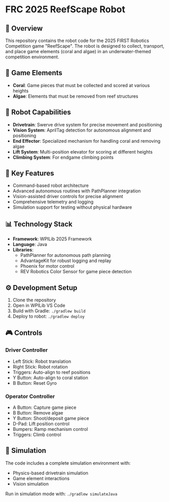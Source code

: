# FRC 2025 ReefScape Robot

## 🤖 Overview

This repository contains the robot code for the 2025 FIRST Robotics Competition game "ReefScape". The robot is designed to collect, transport, and place game elements (coral and algae) in an underwater-themed competition environment.

## 🌊 Game Elements

- **Coral**: Game pieces that must be collected and scored at various heights
- **Algae**: Elements that must be removed from reef structures

## 🔧 Robot Capabilities

- **Drivetrain**: Swerve drive system for precise movement and positioning
- **Vision System**: AprilTag detection for autonomous alignment and positioning
- **End Effector**: Specialized mechanism for handling coral and removing algae
- **Lift System**: Multi-position elevator for scoring at different heights
- **Climbing System**: For endgame climbing points

## 🧠 Key Features

- Command-based robot architecture
- Advanced autonomous routines with PathPlanner integration
- Vision-assisted driver controls for precise alignment
- Comprehensive telemetry and logging
- Simulation support for testing without physical hardware

## 📊 Technology Stack

- **Framework**: WPILib 2025 Framework
- **Language**: Java
- **Libraries**:
  - PathPlanner for autonomous path planning
  - AdvantageKit for robust logging and replay
  - Phoenix for motor control
  - REV Robotics Color Sensor for game piece detection

## ⚙️ Development Setup

1. Clone the repository
2. Open in WPILib VS Code
3. Build with Gradle: `./gradlew build`
4. Deploy to robot: `./gradlew deploy`

## 🎮 Controls

### Driver Controller
- Left Stick: Robot translation
- Right Stick: Robot rotation
- Triggers: Auto-align to reef positions
- Y Button: Auto-align to coral station
- B Button: Reset Gyro

### Operator Controller
- A Button: Capture game piece
- B Button: Remove algae
- Y Button: Shoot/deposit game piece
- D-Pad: Lift position control
- Bumpers: Ramp mechanism control
- Triggers: Climb control

## 🔄 Simulation

The code includes a complete simulation environment with:
- Physics-based drivetrain simulation
- Game element interactions
- Vision simulation

Run in simulation mode with: `./gradlew simulateJava`
